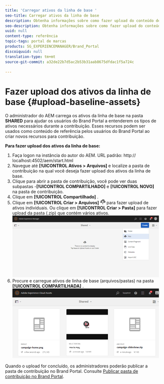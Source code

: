 ```yaml
---
title: 'Carregar ativos da linha de base '
seo-title: Carregar ativos da linha de base
description: Obtenha informações sobre como fazer upload do conteúdo de referência (ativos de linha de base) para uma pasta de contribuição no Brand Portal.
seo-description: Obtenha informações sobre como fazer upload do conteúdo de referência (ativos de linha de base) para uma pasta de contribuição no Brand Portal.
uuid: null
content-type: referência
topic-tags: portal de marcas
products: SG_EXPERIENCEMANAGER/Brand_Portal
discoiquuid: null
translation-type: tm+mt
source-git-commit: a32de22b7d5ac2b53b31aab8675dfdac1f5a724c

---
```



# Fazer upload dos ativos da linha de base {#upload-baseline-assets}

O administrador do AEM carrega os ativos da linha de base na pasta **SHARED** para ajudar os usuários do Brand Portal a entenderem os tipos de ativos necessários durante a contribuição. Esses recursos podem ser usados como conteúdo de referência pelos usuários do Brand Portal ao criar novos recursos para contribuição.

**Para fazer upload dos ativos da linha de base:**

1. Faça logon na instância do autor do AEM.
URL padrão: http:// localhost:4502/aem/start.html
1. Navegue até **[!UICONTROL Ativos &gt; Arquivos]** e localize a pasta de contribuição na qual você deseja fazer upload dos ativos da linha de base.
1. Clique para abrir a pasta de contribuição, você pode ver duas subpastas -**[!UICONTROL COMPARTILHADO]** e **[!UICONTROL NOVO]** na pasta de contribuição.
1. Clique em **[!UICONTROL Compartilhado]** .
1. Clique em **[!UICONTROL Criar &gt; Arquivos]** ![](assets/upload.png) para fazer upload de ativos individuais.
Ou clique em **[!UICONTROL Criar &gt; Pasta]** para fazer upload da pasta (.zip) que contém vários ativos.
   ![](assets/upload-baseline-assets1.png)
1. Procure e carregue ativos de linha de base (arquivos/pastas) na pasta **[!UICONTROL COMPARTILHADA]** .
   ![](assets/upload-baseline-assets2.png)

Quando o upload for concluído, os administradores poderão publicar a pasta de contribuição no Brand Portal. Consulte [Publicar pasta de contribuição no Brand Portal](brand-portal-publish-contribution-folder-to-brand-portal.md).
